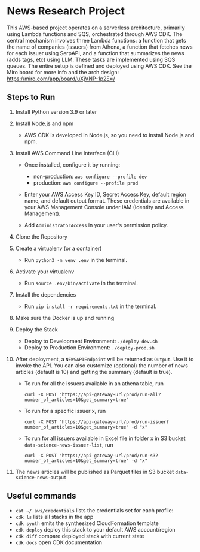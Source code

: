 
# News Research Project
This AWS-based project operates on a serverless architecture, primarily using Lambda functions and SQS, orchestrated through AWS CDK. The central mechanism involves three Lambda functions: a function that gets the name of companies (issuers) from Athena, a function that fetches news for each issuer using SerpAPI, and a function that summarizes the news (adds tags, etc) using LLM. These tasks are implemented using SQS queues. 
The entire setup is defined and deployed using AWS CDK. See the Miro board for more info and the arch design: https://miro.com/app/board/uXjVNP-1p2E=/

## Steps to Run

1. Install Python version 3.9 or later

2. Install Node.js and npm
    - AWS CDK is developed in Node.js, so you need to install Node.js and npm.

3. Install AWS Command Line Interface (CLI)
    - Once installed, configure it by running:
        - non-production: `aws configure --profile dev`
        -  production: `aws configure --profile prod`
        
    - Enter your AWS Access Key ID, Secret Access Key, default region name, and default output format. These credentials are available in your AWS Management Console under IAM (Identity and Access Management).
    - Add `AdministratorAccess` in your user's permission policy.
    

4. Clone the Repository

5. Create a virtualenv (or a container)
    - Run `python3 -m venv .env` in the terminal.

6. Activate your virtualenv
    - Run `source .env/bin/activate` in the terminal.

7. Install the dependencies 
    - Run `pip install -r requirements.txt` in the terminal.

8. Make sure the Docker is up and running

9. Deploy the Stack
    - Deploy to Development Environment: `./deploy-dev.sh`
    - Deploy to Production Environment: `./deploy-prod.sh`

10. After deployment, a `NEWSAPIEndpoint` will be returned as `Output`. Use it to invoke the API. You can also customize (optional) the number of news articles (default is 10) and getting the summary (default is true).
    - To run for all the issuers available in an athena table, run 
        ```
        curl -X POST "https://api-gateway-url/prod/run-all?number_of_articles=10&get_summary=true"
        ```
    - To run for a specific issuer x, run 
        ```
        curl -X POST "https://api-gateway-url/prod/run-issuer?number_of_articles=10&get_summary=true" -d "x"
        ```
    - To run for all issuers available in Excel file in folder x in S3 bucket `data-science-news-issuer-list`, run 
        ```
        curl -X POST "https://api-gateway-url/prod/run-s3?number_of_articles=10&get_summary=true" -d "x"
        ```


11. The news articles will be published as Parquet files in S3 bucket `data-science-news-output`



## Useful commands

 * `cat ~/.aws/credentials`  lists the credentials set for each profile:
 * `cdk ls`          lists all stacks in the app
 * `cdk synth`       emits the synthesized CloudFormation template
 * `cdk deploy`      deploy this stack to your default AWS account/region
 * `cdk diff`        compare deployed stack with current state
 * `cdk docs`        open CDK documentation
